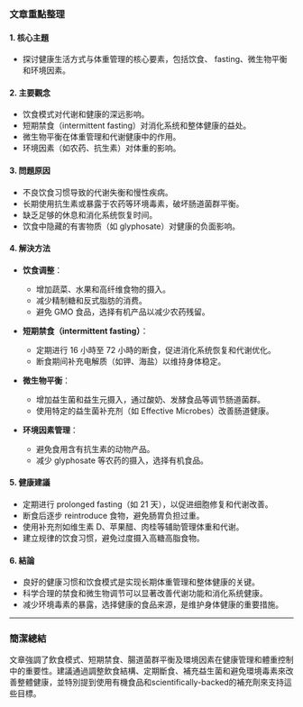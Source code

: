 ### 文章重點整理

#### 1. 核心主題
- 探讨健康生活方式与体重管理的核心要素，包括饮食、 fasting、微生物平衡和环境因素。

#### 2. 主要觀念
- 饮食模式对代谢和健康的深远影响。
- 短期禁食（intermittent fasting）对消化系统和整体健康的益处。
- 微生物平衡在体重管理和代谢健康中的作用。
- 环境因素（如农药、抗生素）对体重的影响。

#### 3. 問題原因
- 不良饮食习惯导致的代谢失衡和慢性疾病。
- 长期使用抗生素或暴露于农药等环境毒素，破坏肠道菌群平衡。
- 缺乏足够的休息和消化系统恢复时间。
- 饮食中隐藏的有害物质（如 glyphosate）对健康的负面影响。

#### 4. 解決方法
- **饮食调整**：
  - 增加蔬菜、水果和高纤维食物的摄入。
  - 减少精制糖和反式脂肪的消费。
  - 避免 GMO 食品，选择有机产品以减少农药残留。

- **短期禁食（intermittent fasting）**：
  - 定期进行 16 小時至 72 小時的断食，促进消化系统恢复和代谢优化。
  - 断食期间补充电解质（如钾、海盐）以维持身体稳定。

- **微生物平衡**：
  - 增加益生菌和益生元摄入，通过酸奶、发酵食品等调节肠道菌群。
  - 使用特定的益生菌补充剂（如 Effective Microbes）改善肠道健康。

- **环境因素管理**：
  - 避免食用含有抗生素的动物产品。
  - 减少 glyphosate 等农药的摄入，选择有机食品。

#### 5. 健康建議
- 定期进行 prolonged fasting（如 21 天），以促进细胞修复和代谢改善。
- 断食后逐步 reintroduce 食物，避免肠胃负担过重。
- 使用补充剂如维生素 D、苹果醋、肉桂等辅助管理体重和代谢。
- 建立规律的饮食习惯，避免过度摄入高糖高脂食物。

#### 6. 結論
- 良好的健康习惯和饮食模式是实现长期体重管理和整体健康的关键。
- 科学合理的禁食和微生物调节可以显著改善代谢功能和消化系统健康。
- 减少环境毒素的暴露，选择健康的食品来源，是维护身体健康的重要措施。

---

### 簡潔總結
文章強調了飲食模式、短期禁食、腸道菌群平衡及環境因素在健康管理和體重控制中的重要性。建議通過調整飲食結構、定期斷食、補充益生菌和避免環境毒素來改善整體健康，並特別提到使用有機食品和scientifically-backed的補充劑來支持這些目標。